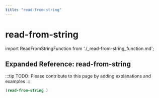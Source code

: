 ```yaml
---
title: "read-from-string"
---
```


# read-from-string

import ReadFromStringFunction from './_read-from-string_function.md';

<ReadFromStringFunction />

## Expanded Reference: read-from-string

:::tip
TODO: Please contribute to this page by adding explanations and examples
:::

```lisp
(read-from-string )
```
